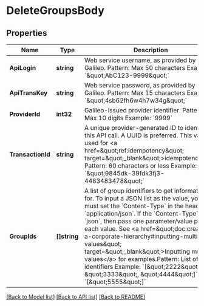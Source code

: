 # DeleteGroupsBody

## Properties
Name | Type | Description | Notes
------------ | ------------- | ------------- | -------------
**ApiLogin** | **string** | Web service username, as provided by Galileo. Pattern: Max 50 characters Example: &#x60;\&quot;AbC123-9999\&quot;&#x60; | [default to AbC123-9999]
**ApiTransKey** | **string** | Web service password, as provided by Galileo. Pattern: Max 15 characters Example: &#x60;\&quot;4sb62fh6w4h7w34g\&quot;&#x60; | [default to 4sb62fh6w4h7w34g]
**ProviderId** | **int32** | Galileo-issued provider identifier. Pattern: Max 10 digits Example: &#x60;9999&#x60; | [default to 9999]
**TransactionId** | **string** | A unique provider-generated ID to identify this API call. A UUID is preferred. This value is used for &lt;a href&#x3D;\&quot;ref:idempotency\&quot; target&#x3D;\&quot;_blank\&quot;&gt;idempotency&lt;/a&gt;. Pattern: 60 characters or less Example: &#x60;\&quot;9845dk-39fdk3fj3-4483483478\&quot;&#x60; | [default to 123e4567-e89b-12d3-a456-426614174000]
**GroupIds** | **[]string** | A list of group identifiers to get information for. To input a JSON list as the value, you must set the &#x60;Content-Type&#x60; in the header to &#x60;application/json&#x60;. If the &#x60;Content-Type&#x60; is not &#x60;json&#x60;, then pass one parameter/value pair for each value. See &lt;a href&#x3D;\&quot;doc:creating-a-corporate-hierarchy#inputting-multiple-values\&quot; target&#x3D;\&quot;_blank\&quot;&gt;Inputting multiple values&lt;/a&gt; for examples.Pattern: List of identifiers Example: &#x60;[\&quot;2222\&quot;, \&quot;3333\&quot;, \&quot;4444\&quot;]&#x60; or &#x60;[\&quot;5555\&quot;]&#x60; | [default to ["3333","4444"]]

[[Back to Model list]](../README.md#documentation-for-models) [[Back to API list]](../README.md#documentation-for-api-endpoints) [[Back to README]](../README.md)

